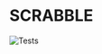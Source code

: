 # SCRABBLE


![Tests](https://github.com/themarcusmin/APT_A2/actions/workflows/continous-integration.yaml/badge.svg)
